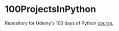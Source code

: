 # 100ProjectsInPython
Repository for Udemy's 100 days of Python [course.](https://www.udemy.com/course/100-days-of-code/)
